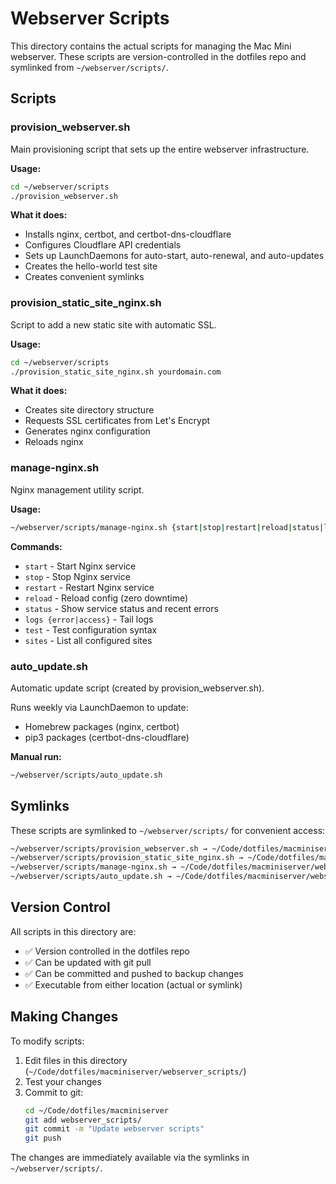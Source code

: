 # Webserver Scripts

This directory contains the actual scripts for managing the Mac Mini webserver. These scripts are version-controlled in the dotfiles repo and symlinked from `~/webserver/scripts/`.

## Scripts

### provision_webserver.sh
Main provisioning script that sets up the entire webserver infrastructure.

**Usage:**
```bash
cd ~/webserver/scripts
./provision_webserver.sh
```

**What it does:**
- Installs nginx, certbot, and certbot-dns-cloudflare
- Configures Cloudflare API credentials
- Sets up LaunchDaemons for auto-start, auto-renewal, and auto-updates
- Creates the hello-world test site
- Creates convenient symlinks

### provision_static_site_nginx.sh
Script to add a new static site with automatic SSL.

**Usage:**
```bash
cd ~/webserver/scripts
./provision_static_site_nginx.sh yourdomain.com
```

**What it does:**
- Creates site directory structure
- Requests SSL certificates from Let's Encrypt
- Generates nginx configuration
- Reloads nginx

### manage-nginx.sh
Nginx management utility script.

**Usage:**
```bash
~/webserver/scripts/manage-nginx.sh {start|stop|restart|reload|status|logs|test|sites}
```

**Commands:**
- `start` - Start Nginx service
- `stop` - Stop Nginx service
- `restart` - Restart Nginx service
- `reload` - Reload config (zero downtime)
- `status` - Show service status and recent errors
- `logs {error|access}` - Tail logs
- `test` - Test configuration syntax
- `sites` - List all configured sites

### auto_update.sh
Automatic update script (created by provision_webserver.sh).

Runs weekly via LaunchDaemon to update:
- Homebrew packages (nginx, certbot)
- pip3 packages (certbot-dns-cloudflare)

**Manual run:**
```bash
~/webserver/scripts/auto_update.sh
```

## Symlinks

These scripts are symlinked to `~/webserver/scripts/` for convenient access:

```bash
~/webserver/scripts/provision_webserver.sh → ~/Code/dotfiles/macminiserver/webserver_scripts/provision_webserver.sh
~/webserver/scripts/provision_static_site_nginx.sh → ~/Code/dotfiles/macminiserver/webserver_scripts/provision_static_site_nginx.sh
~/webserver/scripts/manage-nginx.sh → ~/Code/dotfiles/macminiserver/webserver_scripts/manage-nginx.sh
~/webserver/scripts/auto_update.sh → ~/Code/dotfiles/macminiserver/webserver_scripts/auto_update.sh
```

## Version Control

All scripts in this directory are:
- ✅ Version controlled in the dotfiles repo
- ✅ Can be updated with git pull
- ✅ Can be committed and pushed to backup changes
- ✅ Executable from either location (actual or symlink)

## Making Changes

To modify scripts:

1. Edit files in this directory (`~/Code/dotfiles/macminiserver/webserver_scripts/`)
2. Test your changes
3. Commit to git:
   ```bash
   cd ~/Code/dotfiles/macminiserver
   git add webserver_scripts/
   git commit -m "Update webserver scripts"
   git push
   ```

The changes are immediately available via the symlinks in `~/webserver/scripts/`.
